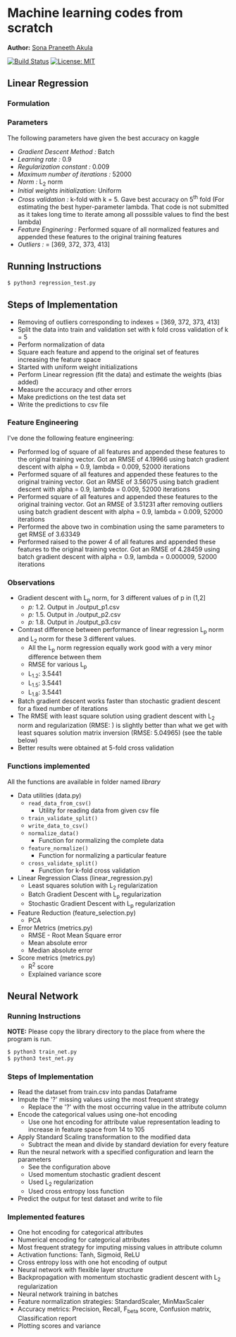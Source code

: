 # Machine learning codes from scratch

**Author:** [Sona Praneeth Akula](https://sonapraneeth-a.github.io/)

[![Build Status](https://travis-ci.org/sonapraneeth-a/machine-learning-from-scratch.svg?branch=master)](https://travis-ci.org/sonapraneeth-a/machine-learning-from-scratch)
[![License: MIT](https://img.shields.io/badge/License-MIT-yellow.svg)](https://opensource.org/licenses/MIT)

## Linear Regression

### Formulation

### Parameters

The following parameters have given the best accuracy on kaggle
- *Gradient Descent Method :* Batch
- *Learning rate :* 0.9
- *Regularization constant :* 0.009
- *Maximum number of iterations :* 52000
- *Norm :* L<sub>2</sub> norm
- *Initial weights initialization:* Uniform
- *Cross validation :* k-fold with k = 5. Gave best accuracy on 5<sup>th</sup> fold (For estimating the best hyper-parameter lambda. That code is not submitted as it takes long time to iterate among all posssible values to find the best lambda)
- *Feature Enginering :* Performed square of all normalized features and appended these features to the original training features
- *Outliers :* = [369, 372, 373, 413]

## Running Instructions

```bash
$ python3 regression_test.py
```

## Steps of Implementation

- Removing of outliers corresponding to indexes = [369, 372, 373, 413]
- Split the data into train and validation set with k fold cross validation of k = 5
- Perform normalization of data
- Square each feature and append to the original set of features increasing the feature space
- Started with uniform weight initializations
- Perform Linear regression (fit the data) and estimate the weights (bias added)
- Measure the accuracy and other errors
- Make predictions on the test data set
- Write the predictions to csv file


### Feature Engineering

I've done the following feature engineering:
- Performed log of square of all features and appended these features to the original training vector. Got an RMSE of 4.19966 using batch gradient descent with alpha = 0.9, lambda = 0.009, 52000 iterations
- Performed square of all features and appended these features to the original training vector. Got an RMSE of 3.56075 using batch gradient descent with alpha = 0.9, lambda = 0.009, 52000 iterations
- Performed square of all features and appended these features to the original training vector. Got an RMSE of 3.51231 after removing outliers using batch gradient descent with alpha = 0.9, lambda = 0.009, 52000 iterations
- Performed the above two in combination using the same parameters to get RMSE of 3.63349
- Performed raised to the power 4 of all features and appended these features to the original training vector. Got an RMSE of 4.28459 using batch gradient descent with alpha = 0.9, lambda = 0.000009, 52000 iterations

### Observations

- Gradient descent with L<sub>p</sub> norm, for 3 different values of p in (1,2]
    - *p:* 1.2. Output in ./output_p1.csv
    - *p:* 1.5. Output in ./output_p2.csv
    - *p:* 1.8. Output in ./output_p3.csv
- Contrast difference between performance of linear regression L<sub>p</sub> norm and L<sub>2</sub> norm for these 3 different values. 
    - All the L<sub>p</sub> norm regression equally work good with a very minor difference between them
    - RMSE for various L<sub>p</sub> 
    - L<sub>1.2</sub>: 3.5441
    - L<sub>1.5</sub>: 3.5441
    - L<sub>1.8</sub>: 3.5441
- Batch gradient descent works faster than stochastic gradient descent for a fixed number of iterations
- The RMSE with least square solution using gradient descent with L<sub>2</sub> norm and regularization (RMSE: ) is slightly better than what we get with least squares solution matrix inversion (RMSE: 5.04965) (see the table below)
- Better results were obtained at 5-fold cross validation


### Functions implemented

All the functions are available in folder named *library*

- Data utilities (data.py)
    - ```read_data_from_csv()```
        - Utility for reading data from given csv file 
    - ```train_validate_split()```
    - ```write_data_to_csv()```
    - ```normalize_data()```
        - Function for normalizing the complete data 
    - ```feature_normalize()```
        - Function for normalizing a particular feature 
    - ```cross_validate_split()```
        - Function for k-fold cross validation 
- Linear Regression Class (linear_regression.py)
    - Least squares solution with L<sub>2</sub> regularization
    - Batch Gradient Descent with L<sub>p</sub> regularization
    - Stochastic Gradient Descent with L<sub>p</sub> regularization
- Feature Reduction (feature_selection.py)
    - PCA
- Error Metrics (metrics.py)
    - RMSE - Root Mean Square error
    - Mean absolute error
    - Median absolute error
- Score metrics (metrics.py)
    - R<sup>2</sup> score
    - Explained variance score


## Neural Network

### Running Instructions

**NOTE:** Please copy the library directory to the place from where the program is run.

```bash
$ python3 train_net.py
$ python3 test_net.py
```


### Steps of Implementation

- Read the dataset from train.csv into pandas Dataframe
- Impute the '?' missing values using the most frequent strategy
    - Replace the '?' with the most occurring value in the attribute column
- Encode the categorical values using one-hot encoding
    - Use one hot encoding for attribute value representation leading to
      increase in feature space from 14 to 105
- Apply Standard Scaling transformation to the modified data
    - Subtract the mean and divide by standard deviation for every feature
- Run the neural network with a specified configuration and learn the parameters
    - See the configuration above
    - Used momentum stochastic gradient descent
    - Used L<sub>2</sub> regularization
    - Used cross entropy loss function
- Predict the output for test dataset and write to file

### Implemented features

- One hot encoding for categorical attributes
- Numerical encoding for categorical attributes
- Most frequent strategy for imputing missing values in attribute column
- Activation functions: Tanh, Sigmoid, ReLU
- Cross entropy loss with one hot encoding of output
- Neural network with flexible layer structure
- Backpropagation with momentum stochastic gradient descent with L<sub>2</sub> regularization
- Neural network training in batches
- Feature normalization strategies: StandardScaler, MinMaxScaler
- Accuracy metrics: Precision, Recall, F<sub>beta</sub> score, Confusion matrix, Classification report
- Plotting scores and variance
